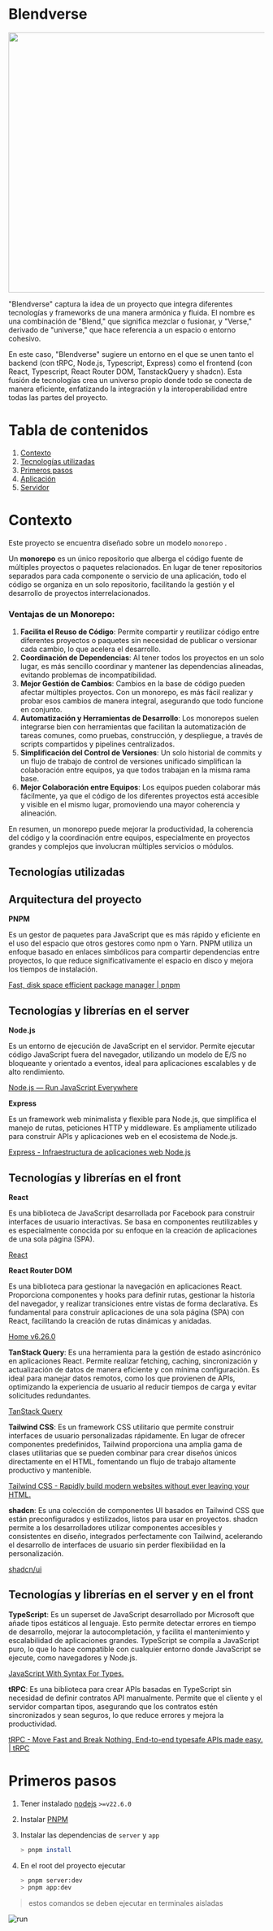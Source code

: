 # Blendverse

<p align="center">
  <img src="https://github.com/user-attachments/assets/d6558622-7fa0-485e-9f75-2a0fe9c0aae8" width="512">
</p>


"Blendverse" captura la idea de un proyecto que integra diferentes tecnologías y frameworks de una manera armónica y fluida. El nombre es una combinación de "Blend," que significa mezclar o fusionar, y "Verse," derivado de "universe," que hace referencia a un espacio o entorno cohesivo.

En este caso, "Blendverse" sugiere un entorno en el que se unen tanto el backend (con tRPC, Node.js, Typescript, Express) como el frontend (con React, Typescript, React Router DOM, TanstackQuery y shadcn). Esta fusión de tecnologías crea un universo propio donde todo se conecta de manera eficiente, enfatizando la integración y la interoperabilidad entre todas las partes del proyecto. 

# Tabla de contenidos

1. [Contexto](https://github.com/NicoCroce/blendverse?tab=readme-ov-file#contexto)
2. [Tecnologías utilizadas](https://github.com/NicoCroce/blendverse?tab=readme-ov-file#tecnolog%C3%ADas-utilizadas)
3. [Primeros pasos](https://github.com/NicoCroce/blendverse?tab=readme-ov-file#primeros-pasos)
4. [Aplicación](https://github.com/NicoCroce/blendverse/tree/main/packages/app#readme)
5. [Servidor](https://github.com/NicoCroce/blendverse/blob/main/packages/server/readme.md)

# Contexto

Este proyecto se encuentra diseñado sobre un modelo `monorepo` .

Un **monorepo** es un único repositorio que alberga el código fuente de múltiples proyectos o paquetes relacionados. En lugar de tener repositorios separados para cada componente o servicio de una aplicación, todo el código se organiza en un solo repositorio, facilitando la gestión y el desarrollo de proyectos interrelacionados.

### Ventajas de un Monorepo:

1. **Facilita el Reuso de Código**: Permite compartir y reutilizar código entre diferentes proyectos o paquetes sin necesidad de publicar o versionar cada cambio, lo que acelera el desarrollo.
2. **Coordinación de Dependencias**: Al tener todos los proyectos en un solo lugar, es más sencillo coordinar y mantener las dependencias alineadas, evitando problemas de incompatibilidad.
3. **Mejor Gestión de Cambios**: Cambios en la base de código pueden afectar múltiples proyectos. Con un monorepo, es más fácil realizar y probar esos cambios de manera integral, asegurando que todo funcione en conjunto.
4. **Automatización y Herramientas de Desarrollo**: Los monorepos suelen integrarse bien con herramientas que facilitan la automatización de tareas comunes, como pruebas, construcción, y despliegue, a través de scripts compartidos y pipelines centralizados.
5. **Simplificación del Control de Versiones**: Un solo historial de commits y un flujo de trabajo de control de versiones unificado simplifican la colaboración entre equipos, ya que todos trabajan en la misma rama base.
6. **Mejor Colaboración entre Equipos**: Los equipos pueden colaborar más fácilmente, ya que el código de los diferentes proyectos está accesible y visible en el mismo lugar, promoviendo una mayor coherencia y alineación.

En resumen, un monorepo puede mejorar la productividad, la coherencia del código y la coordinación entre equipos, especialmente en proyectos grandes y complejos que involucran múltiples servicios o módulos.

## Tecnologías utilizadas

## Arquitectura del proyecto

**PNPM** 

Es un gestor de paquetes para JavaScript que es más rápido y eficiente en el uso del espacio que otros gestores como npm o Yarn. PNPM utiliza un enfoque basado en enlaces simbólicos para compartir dependencias entre proyectos, lo que reduce significativamente el espacio en disco y mejora los tiempos de instalación.

[Fast, disk space efficient package manager | pnpm](https://pnpm.io/es/)

## Tecnologías y librerías en el server

**Node.js** 

Es un entorno de ejecución de JavaScript en el servidor. Permite ejecutar código JavaScript fuera del navegador, utilizando un modelo de E/S no bloqueante y orientado a eventos, ideal para aplicaciones escalables y de alto rendimiento.

[Node.js — Run JavaScript Everywhere](https://nodejs.org/en)

**Express**

Es un framework web minimalista y flexible para Node.js, que simplifica el manejo de rutas, peticiones HTTP y middleware. Es ampliamente utilizado para construir APIs y aplicaciones web en el ecosistema de Node.js.

[Express - Infraestructura de aplicaciones web Node.js](https://expressjs.com/es/)

## Tecnologías y librerías en el front

**React**

Es una biblioteca de JavaScript desarrollada por Facebook para construir interfaces de usuario interactivas. Se basa en componentes reutilizables y es especialmente conocida por su enfoque en la creación de aplicaciones de una sola página (SPA).

[React](https://react.dev/)

**React Router DOM**

Es una biblioteca para gestionar la navegación en aplicaciones React. Proporciona componentes y hooks para definir rutas, gestionar la historia del navegador, y realizar transiciones entre vistas de forma declarativa. Es fundamental para construir aplicaciones de una sola página (SPA) con React, facilitando la creación de rutas dinámicas y anidadas.

[Home v6.26.0](https://reactrouter.com/en/main)

**TanStack Query**: Es una herramienta para la gestión de estado asincrónico en aplicaciones React. Permite realizar fetching, caching, sincronización y actualización de datos de manera eficiente y con mínima configuración. Es ideal para manejar datos remotos, como los que provienen de APIs, optimizando la experiencia de usuario al reducir tiempos de carga y evitar solicitudes redundantes.

[TanStack Query](https://tanstack.com/query/latest)

**Tailwind CSS**: Es un framework CSS utilitario que permite construir interfaces de usuario personalizadas rápidamente. En lugar de ofrecer componentes predefinidos, Tailwind proporciona una amplia gama de clases utilitarias que se pueden combinar para crear diseños únicos directamente en el HTML, fomentando un flujo de trabajo altamente productivo y mantenible.

[Tailwind CSS - Rapidly build modern websites without ever leaving your HTML.](https://tailwindcss.com/)

**shadcn**: Es una colección de componentes UI basados en Tailwind CSS que están preconfigurados y estilizados, listos para usar en proyectos. shadcn permite a los desarrolladores utilizar componentes accesibles y consistentes en diseño, integrados perfectamente con Tailwind, acelerando el desarrollo de interfaces de usuario sin perder flexibilidad en la personalización.

[shadcn/ui](https://ui.shadcn.com/)

## Tecnologías y librerías en el server y en el front

**TypeScript**: Es un superset de JavaScript desarrollado por Microsoft que añade tipos estáticos al lenguaje. Esto permite detectar errores en tiempo de desarrollo, mejorar la autocompletación, y facilita el mantenimiento y escalabilidad de aplicaciones grandes. TypeScript se compila a JavaScript puro, lo que lo hace compatible con cualquier entorno donde JavaScript se ejecute, como navegadores y Node.js.

[JavaScript With Syntax For Types.](https://www.typescriptlang.org/)

**tRPC**: Es una biblioteca para crear APIs basadas en TypeScript sin necesidad de definir contratos API manualmente. Permite que el cliente y el servidor compartan tipos, asegurando que los contratos estén sincronizados y sean seguros, lo que reduce errores y mejora la productividad.

[tRPC - Move Fast and Break Nothing. End-to-end typesafe APIs made easy. | tRPC](https://trpc.io/)

# Primeros pasos

1. Tener instalado [nodejs](https://nodejs.org/en/learn/getting-started/how-to-install-nodejs) `>=v22.6.0` 
2. Instalar [PNPM](https://pnpm.io/es/installation) 
3. Instalar las dependencias de `server` y `app` 
    
    ```bash
    > pnpm install
    ```
    
4. En el root del proyecto ejecutar
    
    ```bash
    > pnpm server:dev
    > pnpm app:dev
    ```
    

> estos comandos se deben ejecutar en terminales aisladas

![run](https://github.com/user-attachments/assets/c0a4541e-6a64-43f2-a0c7-d4e0e05dd50f)
